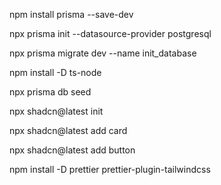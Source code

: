 npm install prisma --save-dev

npx prisma init --datasource-provider postgresql

npx prisma migrate dev --name init_database

npm install -D ts-node

npx prisma db seed

npx shadcn@latest init

npx shadcn@latest add card

npx shadcn@latest add button

npm install -D prettier prettier-plugin-tailwindcss